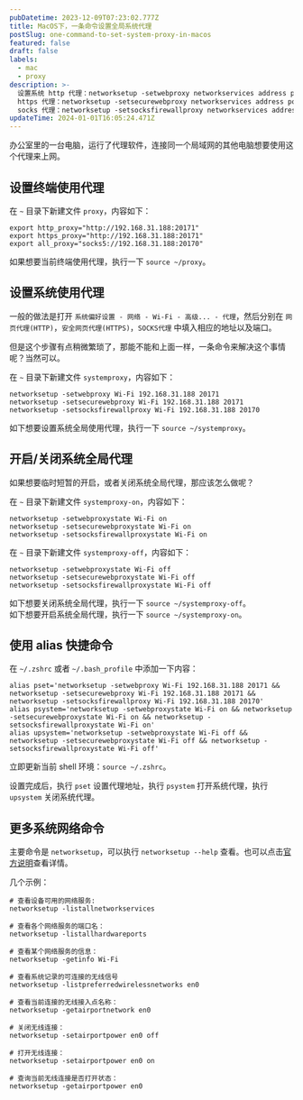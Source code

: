 ```yaml
---
pubDatetime: 2023-12-09T07:23:02.777Z
title: MacOS下，一条命令设置全局系统代理
postSlug: one-command-to-set-system-proxy-in-macos
featured: false
draft: false
labels:
  - mac
  - proxy
description: >-
  设置系统 http 代理：networksetup -setwebproxy networkservices address port. 设置系统
  https 代理：networksetup -setsecurewebproxy networkservices address port. 设置系统
  socks 代理：networksetup -setsocksfirewallproxy networkservices address port.
updateTime: 2024-01-01T16:05:24.471Z
---
```


办公室里的一台电脑，运行了代理软件，连接同一个局域网的其他电脑想要使用这个代理来上网。

## 设置终端使用代理

在 `~` 目录下新建文件 `proxy`，内容如下：

```shell
export http_proxy="http://192.168.31.188:20171"
export https_proxy="http://192.168.31.188:20171"
export all_proxy="socks5://192.168.31.188:20170"
```

如果想要当前终端使用代理，执行一下 `source ~/proxy`。

## 设置系统使用代理

一般的做法是打开 `系统偏好设置 - 网络 - Wi-Fi - 高级... - 代理`，然后分别在 `网页代理(HTTP)`，`安全网页代理(HTTPS)`，`SOCKS代理` 中填入相应的地址以及端口。

但是这个步骤有点稍微繁琐了，那能不能和上面一样，一条命令来解决这个事情呢？当然可以。

在 `~` 目录下新建文件 `systemproxy`，内容如下：

```shell
networksetup -setwebproxy Wi-Fi 192.168.31.188 20171
networksetup -setsecurewebproxy Wi-Fi 192.168.31.188 20171
networksetup -setsocksfirewallproxy Wi-Fi 192.168.31.188 20170
```

如下想要设置系统全局使用代理，执行一下 `source ~/systemproxy`。

## 开启/关闭系统全局代理

如果想要临时短暂的开启，或者关闭系统全局代理，那应该怎么做呢？

在 `~` 目录下新建文件 `systemproxy-on`，内容如下：

```shell
networksetup -setwebproxystate Wi-Fi on
networksetup -setsecurewebproxystate Wi-Fi on
networksetup -setsocksfirewallproxystate Wi-Fi on
```

在 `~` 目录下新建文件 `systemproxy-off`，内容如下：

```shell
networksetup -setwebproxystate Wi-Fi off
networksetup -setsecurewebproxystate Wi-Fi off
networksetup -setsocksfirewallproxystate Wi-Fi off
```

如下想要关闭系统全局代理，执行一下 `source ~/systemproxy-off`。  
如下想要开启系统全局代理，执行一下 `source ~/systemproxy-on`。

## 使用 alias 快捷命令

在 `~/.zshrc` 或者 `~/.bash_profile` 中添加一下内容：

```shell
alias pset='networksetup -setwebproxy Wi-Fi 192.168.31.188 20171 && networksetup -setsecurewebproxy Wi-Fi 192.168.31.188 20171 && networksetup -setsocksfirewallproxy Wi-Fi 192.168.31.188 20170'
alias psystem='networksetup -setwebproxystate Wi-Fi on && networksetup -setsecurewebproxystate Wi-Fi on && networksetup -setsocksfirewallproxystate Wi-Fi on'
alias upsystem='networksetup -setwebproxystate Wi-Fi off && networksetup -setsecurewebproxystate Wi-Fi off && networksetup -setsocksfirewallproxystate Wi-Fi off'
```

立即更新当前 shell 环境：`source ~/.zshrc`。

设置完成后，执行 `pset` 设置代理地址，执行 `psystem` 打开系统代理，执行 `upsystem` 关闭系统代理。

## 更多系统网络命令

主要命令是 `networksetup`，可以执行 `networksetup --help` 查看。也可以点击[官方说明](https://www.unix.com/man-page/osx/8/networksetup/)查看详情。

几个示例：

```shell
# 查看设备可用的网络服务:
networksetup -listallnetworkservices

# 查看各个网络服务的端口名：
networksetup -listallhardwareports

# 查看某个网络服务的信息：
networksetup -getinfo Wi-Fi

# 查看系统记录的可连接的无线信号
networksetup -listpreferredwirelessnetworks en0

# 查看当前连接的无线接入点名称：
networksetup -getairportnetwork en0

# 关闭无线连接：
networksetup -setairportpower en0 off

# 打开无线连接：
networksetup -setairportpower en0 on

# 查询当前无线连接是否打开状态：
networksetup -getairportpower en0
```
